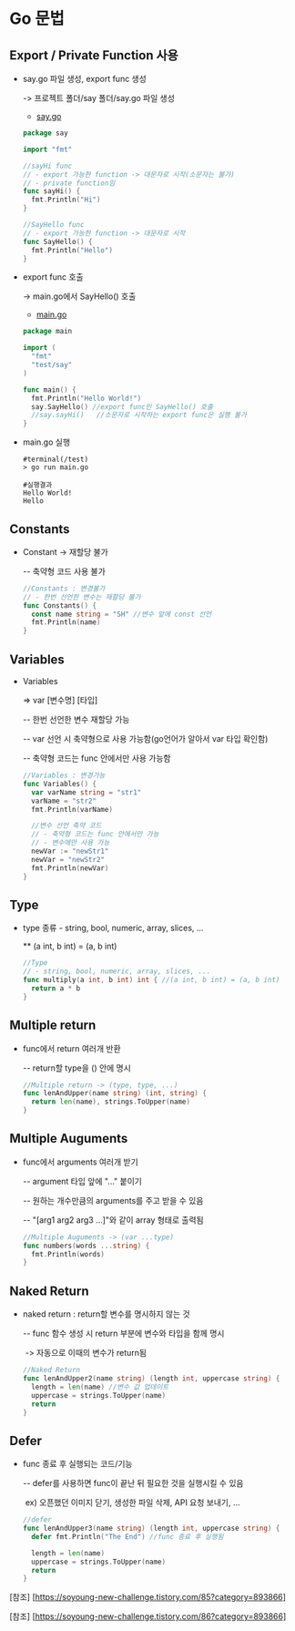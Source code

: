 # Go 문법

## Export / Private Function 사용

- say.go 파일 생성, export func 생성

  -> 프로젝트 폴더/say 폴더/say.go 파일 생성

  - <u>say.go</u>

  ```go
  package say
  
  import "fmt"
  
  //sayHi func
  // - export 가능한 function -> 대문자로 시작(소문자는 불가)
  // - private function임
  func sayHi() {
  	fmt.Println("Hi")
  }
  
  //SayHello func
  // - export 가능한 function -> 대문자로 시작
  func SayHello() {
  	fmt.Println("Hello")
  }
  ```

- export func 호출

  -> main.go에서 SayHello() 호출

  * <u>main.go</u>

  ```go
  package main
  
  import (
  	"fmt"
  	"test/say"
  )
  
  func main() {
  	fmt.Println("Hello World!")
  	say.SayHello() //export func인 SayHello() 호출
  	//say.sayHi()	//소문자로 시작하는 export func은 실행 불가
  }
  ```

- main.go 실행

  ```
  #terminal(/test)
  > go run main.go
  
  #실행결과
  Hello World!
  Hello
  ```

  

## Constants

- Constant -> 재할당 불가

  -- 축약형 코드 사용 불가

  ```go
  //Constants : 변경불가
  // - 한번 선언한 변수는 재할당 불가
  func Constants() {
  	const name string = "SH" //변수 앞에 const 선언
  	fmt.Println(name)
  }
  ```

  

## Variables

- Variables

  => var [변수명] [타입]

  -- 한번 선언한 변수 재할당 가능

  -- var 선언 시 축약형으로 사용 가능함(go언어가 알아서 var 타입 확인함)

  -- 축약형 코드는 func 안에서만 사용 가능함

  ```go
  //Variables : 변경가능
  func Variables() {
  	var varName string = "str1"
  	varName = "str2"
  	fmt.Println(varName)
  
  	//변수 선언 축약 코드
  	// - 축약형 코드는 func 안에서만 가능
  	// - 변수에만 사용 가능
  	newVar := "newStr1"
  	newVar = "newStr2"
  	fmt.Println(newVar)
  }
  ```



## Type

- type 종류 - string, bool, numeric, array, slices, ...

  ** (a int, b int) = (a, b int)

  ```go
  //Type
  // - string, bool, numeric, array, slices, ...
  func multiply(a int, b int) int { //(a int, b int) = (a, b int)
  	return a * b
  }
  ```




## Multiple return

- func에서 return 여러개 반환

  -- return할 type을 () 안에 명시

  ```go
  //Multiple return -> (type, type, ...)
  func lenAndUpper(name string) (int, string) {
  	return len(name), strings.ToUpper(name)
  }
  ```



## Multiple Auguments

- func에서 arguments 여러개 받기

  -- argument 타입 앞에 "..." 붙이기

  -- 원하는 개수만큼의 arguments를 주고 받을 수 있음

  -- "[arg1 arg2 arg3 ...]"와 같이 array 형태로 출력됨

  ```go
  //Multiple Auguments -> (var ...type)
  func numbers(words ...string) {
  	fmt.Println(words)
  }
  ```



## Naked Return

- naked return : return할 변수를 명시하지 않는 것

  -- func 함수 생성 시 return 부분에 변수와 타입을 함께 명시

  ​	-> 자동으로 이때의 변수가 return됨

  ```go
  //Naked Return
  func lenAndUpper2(name string) (length int, uppercase string) {
  	length = len(name) //변수 값 업데이트
  	uppercase = strings.ToUpper(name)
  	return
  }
  ```

  

## Defer

- func 종료 후 실행되는 코드/기능

  -- defer를 사용하면 func이 끝난 뒤 필요한 것을 실행시킬 수 있음

  ​	ex) 오픈했던 이미지 닫기, 생성한 파일 삭제, API 요청 보내기, ...

  ```go
  //defer
  func lenAndUpper3(name string) (length int, uppercase string) {
  	defer fmt.Println("The End") //func 종료 후 실행됨
  
  	length = len(name)
  	uppercase = strings.ToUpper(name)
  	return
  }
  ```

  





[참조] [https://soyoung-new-challenge.tistory.com/85?category=893866]

[참조] [https://soyoung-new-challenge.tistory.com/86?category=893866]